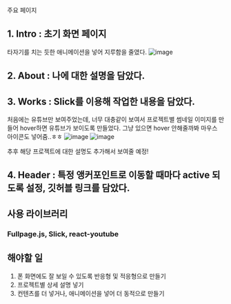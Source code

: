 주요 페이지
## 1. Intro : 초기 화면 페이지
타자기를 치는 듯한 애니메이션을 넣어 지루함을 줄였다.
![image](https://github.com/HSHyeon/hshyeon.github.io/assets/60344240/678c6dbc-49a5-42b0-a2d7-3fc7cf3c71d1)

## 2. About : 나에 대한 설명을 담았다.

## 3. Works : Slick를 이용해 작업한 내용을 담았다.
처음에는 유튜브만 보여주었는데, 너무 대충같이 보여서 프로젝트별 썸네일 이미지를 만들어 hover하면 유튜브가 보이도록 만들었다. 그냥 있으면 hover 안해줄까봐 마우스 아이콘도 넣어줌..ㅎㅎ
![image](https://github.com/HSHyeon/hshyeon.github.io/assets/60344240/92d0d296-203e-4b96-9c02-065472ac08d4)
![image](https://github.com/HSHyeon/hshyeon.github.io/assets/60344240/521a9c35-eaa4-49ac-827b-f476d863debf)



추후 해당 프로젝트에 대한 설명도 추가해서 보여줄 예정!

## 4. Header : 특정 앵커포인트로 이동할 때마다 active 되도록 설정, 깃허블 링크를 담았다.

## 사용 라이브러리
### Fullpage.js, Slick, react-youtube
 

## 해야할 일
1. 폰 화면에도 잘 보일 수 있도록 반응형 및 적응형으로 만들기
2. 프로젝트별 상세 설명 넣기
3. 컨텐츠를 더 넣거나, 애니메이션을 넣어 더 동적으로 만들기
